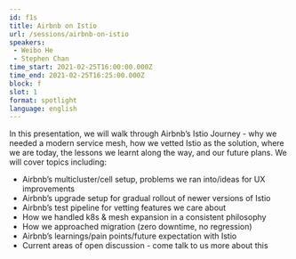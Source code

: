 ```yaml
---
id: f1s
title: Airbnb on Istio
url: /sessions/airbnb-on-istio
speakers:
 - Weibo He
 - Stephen Chan
time_start: 2021-02-25T16:00:00.000Z
time_end: 2021-02-25T16:25:00.000Z
block: f
slot: 1
format: spotlight
language: english
---
```


In this presentation, we will walk through Airbnb’s Istio Journey - why we needed a modern service mesh, how we vetted Istio as the solution, where we are today, the lessons we learnt along the way, and our future plans. We will cover topics including:
- Airbnb’s multicluster/cell setup, problems we ran into/ideas for UX improvements
- Airbnb’s upgrade setup for gradual rollout of newer versions of Istio
- Airbnb’s test pipeline for vetting features we care about
- How we handled k8s & mesh expansion in a consistent philosophy 
- How we approached migration (zero downtime, no regression)
- Airbnb’s learnings/pain points/future expectation with Istio
- Current areas of open discussion - come talk to us more about this
